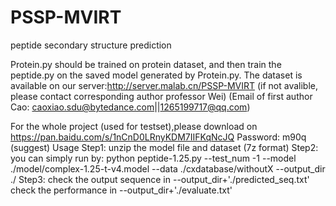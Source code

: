 # PSSP-MVIRT
peptide secondary structure prediction

Protein.py should be trained on protein dataset, and then train the peptide.py on the saved model generated by Protein.py.
The dataset is available on our server:http://server.malab.cn/PSSP-MVIRT (if not avalible, please contact corresponding author professor Wei)
(Email of first author Cao: caoxiao.sdu@bytedance.com||1265199717@qq.com)


For the whole project (used for testset),please download on https://pan.baidu.com/s/1nCnD0LRnyKDM7IIFKqNcJQ  Password: m90q (suggest)
Usage
Step1:
unzip the model file and dataset (7z format)
Step2:
you can simply run by: 
python peptide-1.25.py --test_num -1 --model ./model/complex-1.25-t-v4.model --data ./cxdatabase/withoutX --output_dir ./
Step3:
check the output sequence in --output_dir+'./predicted_seq.txt'
check the performance in --output_dir+'./evaluate.txt'

